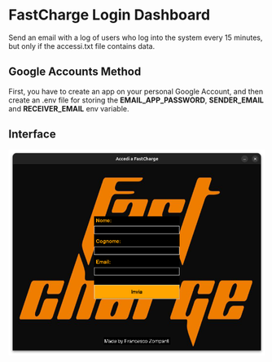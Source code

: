 # FastCharge Login Dashboard
Send an email with a log of users who log into the system every 15 minutes, but only if the accessi.txt file contains data.

## Google Accounts Method
First, you have to create an app on your personal Google Account, and then create an .env file for storing the **EMAIL_APP_PASSWORD**, **SENDER_EMAIL** and **RECEIVER_EMAIL** env variable.

## Interface
![Interfaccia](resources/images/interfaccia.png)